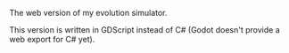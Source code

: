 The web version of my evolution simulator.

This version is written in GDScript instead of C# (Godot doesn't provide a web export for C# yet).
